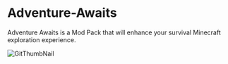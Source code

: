 # Adventure-Awaits
Adventure Awaits is a Mod Pack that will enhance your survival Minecraft exploration experience.

![GitThumbNail](https://user-images.githubusercontent.com/82559263/132941398-955a30c6-2fab-4a2c-abe2-023e79fdaefd.png)
